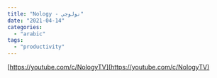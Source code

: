 ```yaml
---
title: "Nology - نولوجي"
date: "2021-04-14"
categories:
  - "arabic"
tags:
  - "productivity"
---
```


[https://youtube.com/c/NologyTV](https://youtube.com/c/NologyTV)

